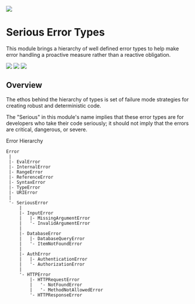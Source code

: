 [![](https://img.shields.io/npm/v/@whi/serious-error-types/latest?style=flat-square)](http://npmjs.com/package/@whi/serious-error-types)

# Serious Error Types
This module brings a hierarchy of well defined error types to help make error handling a proactive
measure rather than a reactive obligation.

[![](https://img.shields.io/github/issues-raw/mjbrisebois/serious-error-types?style=flat-square)](https://github.com/mjbrisebois/serious-error-types/issues)
[![](https://img.shields.io/github/issues-closed-raw/mjbrisebois/serious-error-types?style=flat-square)](https://github.com/mjbrisebois/serious-error-types/issues?q=is%3Aissue+is%3Aclosed)
[![](https://img.shields.io/github/issues-pr-raw/mjbrisebois/serious-error-types?style=flat-square)](https://github.com/mjbrisebois/serious-error-types/pulls)

## Overview
The ethos behind the hierarchy of types is set of failure mode strategies for creating robust and
deterministic code.

The "Serious" in this module's name implies that these error types are for developers who take their
code seriously; it should not imply that the errors are critical, dangerous, or severe.

Error Hierarchy
```
Error
 |
 |- EvalError
 |- InternalError
 |- RangeError
 |- ReferenceError
 |- SyntaxError
 |- TypeError
 |- URIError
 |
 '- SeriousError
     |
     |- InputError
     |   |- MissingArgumentError
     |   '- InvalidArgumentError
     |
     |- DatabaseError
     |   |- DatabaseQueryError
     |   '- ItemNotFoundError
     |
     |- AuthError
     |   |- AuthenticationError
     |   '- AuthorizationError
     |
     '- HTTPError
         |- HTTPRequestError
         |   '- NotFoundError
         |   '- MethodNotAllowedError
         '- HTTPResponseError
```
